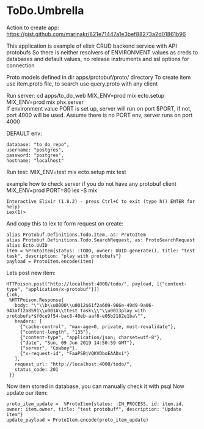# ToDo.Umbrella

Action to create app: https://gist.github.com/marinakr/821e71447a1e3bef88273a2d01861b96

This application is example of elixir CRUD backend service with API protobufs
So there is
  neither resolvers of ENVIRONMENT values as creds to databases and default values,
  no release instruments and ssl options for connection

Proto models defined in dir apps/protobuf/proto/ directory
To create item use item.proto file, to search use query.proto with any client

Run server:
cd apps/to_do_web
MIX_ENV=prod  mix ecto.setup
MIX_ENV=prod mix phx.server   
If environment value PORT is set up, server will run on port $PORT,
if not, port 4000 will be used. Assume there is no PORT env, server runs on port 4000

DEFAULT env:
```
database: "to_do_repo",
username: "postgres",
password: "postgres",
hostname: "localhost"
```

Run test:
MIX_ENV=test mix ecto.setup
mix test

example how to check server if you do not have any protobuf client
MIX_ENV=prod PORT=80 iex -S  mix
```
Interactive Elixir (1.8.2) - press Ctrl+C to exit (type h() ENTER for help)
iex(1)>
```
And copy this to iex to form request on create:
```
alias Protobuf.Definitions.Todo.Item, as: ProtoItem
alias Protobuf.Definitions.Todo.SearchRequest, as: ProtoSearchRequest
alias Ecto.UUID
item = %ProtoItem{status: :TODO, owner: UUID.generate(), title: "test task", description: "play with protobufs"}
payload = ProtoItem.encode(item)
```
Lets post new item:
```
HTTPoison.post("http://localhost:4000/todo/", payload, [{"content-type", "application/x-protobuf"}])  
{:ok,
 %HTTPoison.Response{
   body: "\"\\b\\u0000\\u0012$61f2a609-966e-49d9-9a06-943af12a8591\\u001A\\ttest task\\\"\\u0013play with protobufs*$f0ce9f54-bac8-40eb-aaf0-e05b2182e1ba\"",
   headers: [
     {"cache-control", "max-age=0, private, must-revalidate"},
     {"content-length", "135"},
     {"content-type", "application/json; charset=utf-8"},
     {"date", "Sun, 09 Jun 2019 14:50:59 GMT"},
     {"server", "Cowboy"},
     {"x-request-id", "FaaPSBjVQKVDboEAADxi"}
   ],
   request_url: "http://localhost:4000/todo/",
   status_code: 201
 }}
```
Now item stored in database, you can manually check it with psql
Now update our item:
```
proto_item_update =  %ProtoItem{status: :IN_PROCESS, id: item.id, owner: item.owner, title: "test protobuff", description: "Update item"}
update_payload = ProtoItem.encode(proto_item_update)

```
